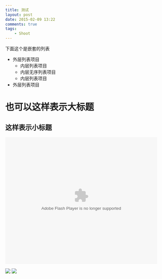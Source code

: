 ```yaml
--- 
title: 测试
layout: post
date: 2015-02-09 13:22
comments: true
tags: 
    - Shoot
---
```

下面这个是嵌套的列表
- 外层列表项目
  + 内层列表项目
  + 内层无序列表项目
  + 内层列表项目
- 外层列表项目

也可以这样表示大标题
=

这样表示小标题
-

<embed src="http://player.youku.com/player.php/sid/XODg5NTExNjg0/v.swf" allowFullScreen="true" quality="high" width="480" height="400" align="middle" allowScriptAccess="always" type="application/x-shockwave-flash"></embed>

![](/pic/2015/9-1/1.jpg)
![](/img/2015/9-1/1.jpg)